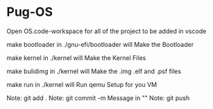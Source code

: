 # Pug-OS

Open OS.code-workspace for all of the project to be added in vscode

make bootloader in ./gnu-efi/bootloader will Make the Bootloader

make kernel in ./kernel will Make the Kernel Files

make bulidimg in ./kernel will Make the .img .elf and .psf files

make run in ./kernel will Run qemu Setup for you VM

Note: git add .
Note: git commit -m Message in ""
Note: git push
